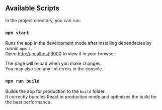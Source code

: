 ## Available Scripts

In the project directory, you can run:

### `npm start`

Runs the app in the development mode after installing dependecies by runnin `npm i`.\
Open [http://localhost:3000](http://localhost:3000) to view it in your browser.

The page will reload when you make changes.\
You may also see any lint errors in the console.

### `npm run build`

Builds the app for production to the `build` folder.\
It correctly bundles React in production mode and optimizes the build for the best performance.